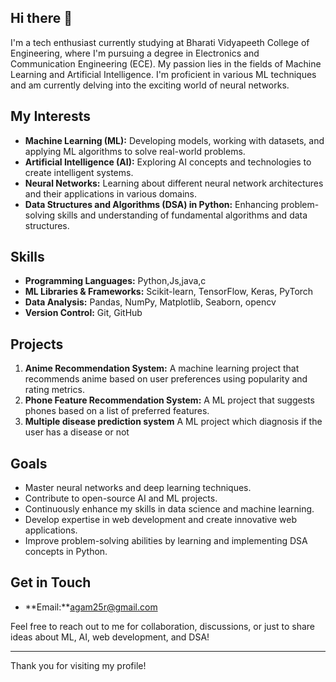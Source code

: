 ## Hi there 👋

I'm a tech enthusiast currently studying at Bharati Vidyapeeth College of Engineering, where I'm pursuing a degree in Electronics and Communication Engineering (ECE). My passion lies in the fields of Machine Learning and Artificial Intelligence. I'm proficient in various ML techniques and am currently delving into the exciting world of neural networks.

## My Interests
- **Machine Learning (ML):** Developing models, working with datasets, and applying ML algorithms to solve real-world problems.
- **Artificial Intelligence (AI):** Exploring AI concepts and technologies to create intelligent systems.
- **Neural Networks:** Learning about different neural network architectures and their applications in various domains.
- **Data Structures and Algorithms (DSA) in Python:** Enhancing problem-solving skills and understanding of fundamental algorithms and data structures.

## Skills
- **Programming Languages:** Python,Js,java,c
- **ML Libraries & Frameworks:** Scikit-learn, TensorFlow, Keras, PyTorch 
- **Data Analysis:** Pandas, NumPy, Matplotlib, Seaborn, opencv
- **Version Control:** Git, GitHub

## Projects
1. **Anime Recommendation System:** A machine learning project that recommends anime based on user preferences using popularity and rating metrics.
2. **Phone Feature Recommendation System:** A ML project that suggests phones based on a list of preferred features.
3. **Multiple disease prediction system** A ML project which diagnosis if the user has a disease or not 

## Goals
- Master neural networks and deep learning techniques.
- Contribute to open-source AI and ML projects.
- Continuously enhance my skills in data science and machine learning.
- Develop expertise in web development and create innovative web applications.
- Improve problem-solving abilities by learning and implementing DSA concepts in Python.

## Get in Touch
- **Email:**agam25r@gmail.com

Feel free to reach out to me for collaboration, discussions, or just to share ideas about ML, AI, web development, and DSA!

---

Thank you for visiting my profile!
